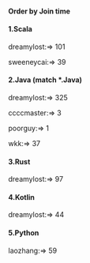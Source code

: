 #### Order by Join time
#### 1.Scala
dreamylost:=> 101

sweeneycai:=> 39

#### 2.Java (match *.Java)
dreamylost:=> 325

ccccmaster:=> 3

poorguy:=> 1

wkk:=> 37

#### 3.Rust
dreamylost:=> 97

#### 4.Kotlin
dreamylost:=> 44

#### 5.Python
laozhang:=> 59

